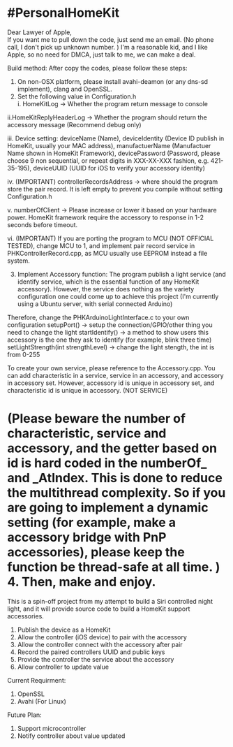 #PersonalHomeKit
===============
Dear Lawyer of Apple, <br>
If you want me to pull down the code, just send me an email. (No phone call, I don't pick up unknown number. ) I'm a reasonable kid, and I like Apple, so no need for DMCA, just talk to me, we can make a deal.

Build method:
After copy the codes, please follow these steps:

1. On non-OSX platform, please install avahi-deamon (or any dns-sd implement), clang and OpenSSL.
2. Set the following value in Configuration.h<br>
  i. HomeKitLog -> Whether the program return message to console<br>

  ii.HomeKitReplyHeaderLog -> Whether the program should return the accessory message (Recommend debug only)<br>

  iii. Device setting: deviceName (Name), deviceIdentity (Device ID publish in HomeKit, usually your MAC address), manufactuerName (Manufactuer Name shown in HomeKit Framework), devicePassword (Password, please choose 9 non sequential, or repeat digits in XXX-XX-XXX fashion, e.g. 421-35-195), deviceUUID (UUID for iOS to verify your accessory identity)<br>

  iv. (IMPORTANT) controllerRecordsAddress -> where should the program store the pair record. It is left empty to prevent you compile without setting Configuration.h<br>

  v. numberOfClient -> Please increase or lower it based on your hardware power. HomeKit framework require the accessory to response in 1-2 seconds before timeout. <br>

  vi. (IMPORTANT) If you are porting the program to MCU (NOT OFFICIAL TESTED), change MCU to 1, and implement pair record service in PHKControllerRecord.cpp, as MCU usually use EEPROM instead a file system. <br>

3. Implement Accessory function:
  The program publish a light service (and identify service, which is the essential function of any HomeKit accessory). However, the service does nothing as the variety configuration one could come up to achieve this project (I'm currently using a Ubuntu server, with serial connected Arduino)<br>

  Therefore, change the PHKArduinoLightInterface.c to your own configuration
    setupPort() -> setup the connection/GPIO/other thing you need to change the light
    startIdentify() -> a method to show users this accessory is the one they ask to identify (for example, blink three time)
    setLightStrength(int strengthLevel) -> change the light stength, the int is from 0-255
<br>

To create your own service, please reference to the Accessory.cpp. You can add characteristic in a service, service in an accessory, and accessory in accessory set. However, accessory id is unique in accessory set, and characteristic id is unique in accessory. (NOT SERVICE)<br>

(Please beware the number of characteristic, service and accessory, and the getter based on id is hard coded in the numberOf_ and _AtIndex. This is done to reduce the multithread complexity. So if you are going to implement a dynamic setting (for example, make a accessory bridge with PnP accessories), please keep the function be thread-safe at all time. )
<br>
4. Then, make and enjoy.
<br>
===============

This is a spin-off project from my attempt to build a Siri controlled night light, and it will provide source code to build a HomeKit support accessories.


1. Publish the device as a HomeKit
2. Allow the controller (iOS device) to pair with the accessory
3. Allow the controller connect with the accessory after pair
4. Record the paired controllers UUID and public keys
5. Provide the controller the service about the accessory
6. Allow controller to update value

Current Requirment:
1. OpenSSL
2. Avahi (For Linux)

Future Plan:
1. Support microcontroller
2. Notify controller about value updated
